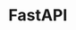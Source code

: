 <!--
 * @Author: your name
 * @Date: 2020-07-31 12:08:07
 * @LastEditTime: 2020-07-31 12:08:22
 * @LastEditors: Please set LastEditors
 * @Description: In User Settings Edit
 * @FilePath: /Vuepress/docs/back-end/fastapi/README.md
--> 
# FastAPI